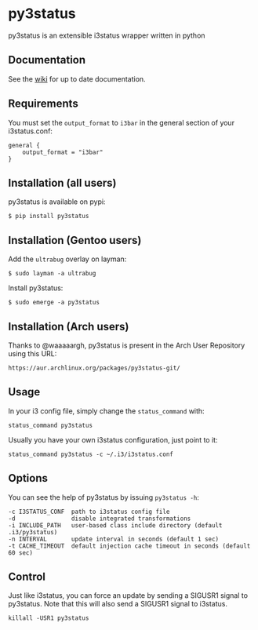 py3status
=========

py3status is an extensible i3status wrapper written in python

## Documentation
See the [wiki](https://github.com/ultrabug/py3status/wiki) for up to date documentation.

## Requirements
You must set the `output_format` to `i3bar` in the general section of your i3status.conf:

    general {
        output_format = "i3bar"
    }

## Installation (all users)
py3status is available on pypi:

    $ pip install py3status

## Installation (Gentoo users)
Add the `ultrabug` overlay on layman:

    $ sudo layman -a ultrabug

Install py3status:

    $ sudo emerge -a py3status

## Installation (Arch users)
Thanks to @waaaaargh, py3status is present in the Arch User Repository using this URL:

    https://aur.archlinux.org/packages/py3status-git/

## Usage
In your i3 config file, simply change the `status_command` with:

    status_command py3status

Usually you have your own i3status configuration, just point to it:

    status_command py3status -c ~/.i3/i3status.conf

## Options
You can see the help of py3status by issuing `py3status -h`:

    -c I3STATUS_CONF  path to i3status config file
    -d                disable integrated transformations
    -i INCLUDE_PATH   user-based class include directory (default .i3/py3status)
    -n INTERVAL       update interval in seconds (default 1 sec)
    -t CACHE_TIMEOUT  default injection cache timeout in seconds (default 60 sec)

## Control
Just like i3status, you can force an update by sending a SIGUSR1 signal to py3status.
Note that this will also send a SIGUSR1 signal to i3status.

    killall -USR1 py3status
